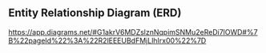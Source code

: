 ## Entity Relationship Diagram (ERD)

https://app.diagrams.net/#G1akrV6MDZslznNqpimSNMu2eReDi7lOWD#%7B%22pageId%22%3A%22R2lEEEUBdFMjLlhIrx00%22%7D
